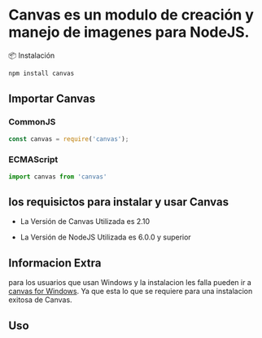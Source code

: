 # Canvas es un modulo de creación y manejo de imagenes para NodeJS.


📦 Instalación
```bash
npm install canvas
```
## Importar Canvas
### CommonJS
```js
const canvas = require('canvas');
```
### ECMAScript
```js
import canvas from 'canvas'
```

## los requisictos para instalar y usar Canvas 
- La Versión de Canvas Utilizada es 2.10

- La Versión de NodeJS Utilizada es 6.0.0 y superior

## Informacion Extra
para los usuarios que usan Windows y la instalacion les falla pueden ir a [canvas for Windows](https://github.com/Automattic/node-canvas/wiki/Installation:-Windows). Ya que esta lo que se requiere para una instalacion exitosa de Canvas.
## Uso